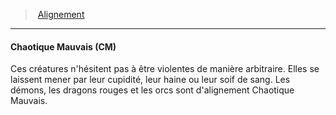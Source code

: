 ﻿---
!Generic
Id: alignment_hd.md#chaotique-mauvais-cm
ParentLink: alignment_hd.md#alignement
Name: Chaotique Mauvais (CM)
ParentName: Alignement
NameLevel: 4
Attributes: {}
---
> [Alignement](hd_alignment.md)

---

#### Chaotique Mauvais (CM)

Ces créatures n'hésitent pas à être violentes de manière arbitraire. Elles se laissent mener par leur cupidité, leur haine ou leur soif de sang. Les démons, les dragons rouges et les orcs sont d'alignement Chaotique Mauvais.

